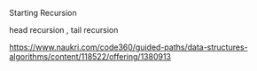 Starting Recursion


head recursion , tail recursion

https://www.naukri.com/code360/guided-paths/data-structures-algorithms/content/118522/offering/1380913